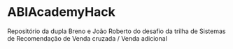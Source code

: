# ABIAcademyHack
Repositório da dupla Breno e João Roberto do desafio da trilha de Sistemas de Recomendação de Venda cruzada / Venda adicional
